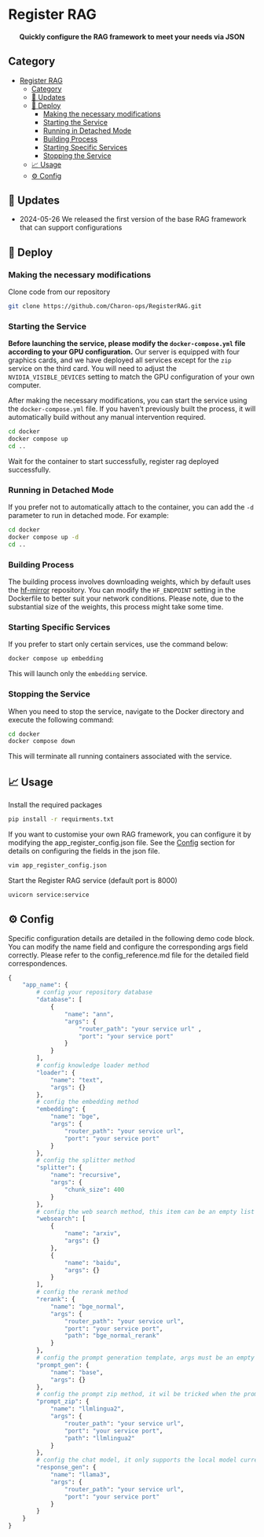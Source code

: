 # Register RAG

<h4 align=center>
<p>Quickly configure the RAG framework to meet your needs via JSON</p>
</h4>

## Category

- [Register RAG](#register-rag)
  - [Category](#category)
  - [🔔 Updates](#-updates)
  - [🚀 Deploy](#-deploy)
    - [Making the necessary modifications](#making-the-necessary-modifications)
    - [Starting the Service](#starting-the-service)
    - [Running in Detached Mode](#running-in-detached-mode)
    - [Building Process](#building-process)
    - [Starting Specific Services](#starting-specific-services)
    - [Stopping the Service](#stopping-the-service)
  - [📈 Usage](#-usage)
  - [⚙️ Config](#️-config)

## 🔔 Updates

- 2024-05-26 We released the first version of the base RAG framework that can support configurations

## 🚀 Deploy

### Making the necessary modifications

Clone code from our repository

```bash
git clone https://github.com/Charon-ops/RegisterRAG.git
```

### Starting the Service

**Before launching the service, please modify the `docker-compose.yml` file according to your GPU configuration.** Our server is equipped with four graphics cards, and we have deployed all services except for the `zip` service on the third card. You will need to adjust the `NVIDIA_VISIBLE_DEVICES` setting to match the GPU configuration of your own computer.

After making the necessary modifications, you can start the service using the `docker-compose.yml` file. If you haven't previously built the process, it will automatically build without any manual intervention required.

```bash
cd docker
docker compose up
cd ..
```

Wait for the container to start successfully, register rag deployed successfully.

### Running in Detached Mode

If you prefer not to automatically attach to the container, you can add the `-d` parameter to run in detached mode. For example:

```bash
cd docker
docker compose up -d
cd ..
```

### Building Process

The building process involves downloading weights, which by default uses the [hf-mirror](https://hf-mirror.com/) repository. You can modify the `HF_ENDPOINT` setting in the Dockerfile to better suit your network conditions. Please note, due to the substantial size of the weights, this process might take some time.

### Starting Specific Services

If you prefer to start only certain services, use the command below:

``` bash
docker compose up embedding
```

This will launch only the `embedding` service.

### Stopping the Service

When you need to stop the service, navigate to the Docker directory and execute the following command:

```bash
cd docker
docker compose down
```

This will terminate all running containers associated with the service.

## 📈 Usage

Install the required packages

```bash
pip install -r requirments.txt
```

If you want to customise your own RAG framework, you can configure it by modifying the app_register_config.json file. See the [Config](#️-config) section for details on configuring the fields in the json file.

```bash
vim app_register_config.json
```

Start the Register RAG service (default port is 8000)

```bash
uvicorn service:service
```

## ⚙️ Config

Specific configuration details are detailed in the following demo code block. You can modify the name field and configure the corresponding args field correctly. Please refer to the config_reference.md file for the detailed field correspondences.

```python
{
    "app_name": {
        # config your repository database
        "database": [
            {
                "name": "ann",
                "args": {
                    "router_path": "your service url" ,
                    "port": "your service port"
                }
            }
        ],
        # config knowledge loader method
        "loader": {
            "name": "text",
            "args": {}
        },
        # config the embedding method
        "embedding": {
            "name": "bge",
            "args": {
                "router_path": "your service url",
                "port": "your service port"
            }
        },
        # config the splitter method
        "splitter": {
            "name": "recursive",
            "args": {
                "chunk_size": 400
            }
        },
        # config the web search method, this item can be an empty list
        "websearch": [
            {
                "name": "arxiv",
                "args": {}
            },
            {
                "name": "baidu",
                "args": {}
            }
        ],
        # config the rerank method
        "rerank": {
            "name": "bge_normal",
            "args": {
                "router_path": "your service url",
                "port": "your service port",
                "path": "bge_normal_rerank"
            }
        },
        # config the prompt generation template, args must be an empty dict
        "prompt_gen": {
            "name": "base",
            "args": {}
        },
        # config the prompt zip method, it wil be tricked when the prompt is too long
        "prompt_zip": {
            "name": "llmlingua2",
            "args": {
                "router_path": "your service url",
                "port": "your service port",
                "path": "llmlingua2"
            }
        },
        # config the chat model, it only supports the local model currently
        "response_gen": {
            "name": "llama3",
            "args": {
                "router_path": "your service url",
                "port": "your service port"
            }
        }
    }
}
```
